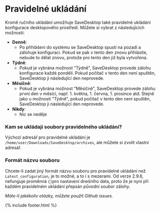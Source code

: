 # Pravidelné ukládání
Kromě ručního ukládání umožňuje SaveDesktop také pravidelné ukládání konfigurace desktopového prostředí. Můžete si vybrat z následujících možností:
- **Denně**: 
  - Po přihlášení do systému se SaveDesktop spustí na pozadí a zálohuje konfiguraci. Pokud se pak v tento den znovu přihlásíte, nebude to dělat znovu, protože pro tento den již byla vytvořena.
- **Týdně**:
  - Pokud je vybrána možnost "Týdně", SaveDesktop provede zálohu konfigurace každé pondělí. Pokud počítač v tento den není spuštěn, SaveDesktop ji následující den neprovede.
- **Měsíčně**:
  - Pokud je vybrána možnost "Měsíčně", SaveDesktop provede zálohu první den v měsíci, např. 1. května, 1. června, 1. prosince atd. Stejně jako u možnosti "Týdně", pokud počítač v tento den není spuštěn, SaveDesktop ji následující den neprovede.
- **Nikdy**:
  - Nic se neděje

### Kam se ukládají soubory pravidelného ukládání?
Výchozí adresář pro pravidelné ukládání je `/home/user/Downloads/SaveDesktop/archives`, ale můžete si zvolit vlastní adresář.

### Formát názvu souboru
Chcete-li zadat jiný formát názvu souboru pro pravidelné ukládání než `Latest_configuration`, je to možné, a to i s mezerami. Od verze 2.9.6, nefunguje proměnná `{}`pro nastavení dnešního data, proto že je nyní při každém pravidelném ukládání přepsán původní soubor zálohy.

_Máte-li jakékoliv otázky, můžete použít Github issues._

{% include footer.html %}
